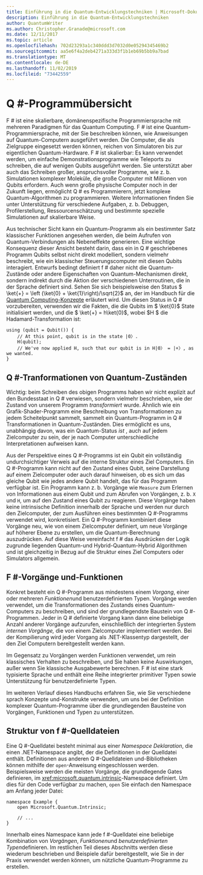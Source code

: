 ```yaml
---
title: Einführung in die Quantum-Entwicklungstechniken | Microsoft-Dokumentation
description: Einführung in die Quantum-Entwicklungstechniken
author: QuantumWriter
ms.author: Christopher.Granade@microsoft.com
ms.date: 12/11/2017
ms.topic: article
ms.openlocfilehash: 702d23293a1c340ddd3d7032d0e05294345469b2
ms.sourcegitcommit: aa5e6f4a2deb4271a333d3f1b1eb69b5bb9a7bad
ms.translationtype: MT
ms.contentlocale: de-DE
ms.lasthandoff: 11/02/2019
ms.locfileid: "73442559"
---
```

# <a name="q-program-overview"></a>Q #-Programmübersicht

F # ist eine skalierbare, domänenspezifische Programmiersprache mit mehreren Paradigmen für das Quantum Computing. F # ist eine Quantum-Programmiersprache, mit der Sie beschreiben können, wie Anweisungen auf Quantum-Computern ausgeführt werden. Die Computer, die als Zielgruppe eingesetzt werden können, reichen von Simulatoren bis zur eigentlichen Quantum-Hardware. F # ist skalierbar: Es kann verwendet werden, um einfache Demonstrationsprogramme wie Teleports zu schreiben, die auf wenigen Qubits ausgeführt werden. Sie unterstützt aber auch das Schreiben großer, anspruchsvoller Programme, wie z. b. Simulationen komplexer Moleküle, die große Computer mit Millionen von Qubits erfordern. Auch wenn große physische Computer noch in der Zukunft liegen, ermöglicht Q # es Programmierern, jetzt komplexe Quantum-Algorithmen zu programmieren. Weitere Informationen finden Sie unter Unterstützung für verschiedene Aufgaben, z. b. Debuggen, Profilerstellung, Ressourcenschätzung und bestimmte spezielle Simulationen auf skalierbare Weise. 

Aus technischer Sicht kann ein Quantum-Programm als ein bestimmter Satz klassischer Funktionen angesehen werden, die beim Aufrufen von Quantum-Verbindungen als Nebeneffekte generieren. Eine wichtige Konsequenz dieser Ansicht besteht darin, dass ein in Q # geschriebenes Programm Qubits selbst nicht direkt modelliert, sondern vielmehr beschreibt, wie ein klassischer Steuerungscomputer mit diesen Qubits interagiert.
Entwurfs bedingt definiert f # daher nicht die Quantum-Zustände oder andere Eigenschaften von Quantum-Mechanismen direkt, sondern indirekt durch die Aktion der verschiedenen Unterroutinen, die in der Sprache definiert sind.
Sehen Sie sich beispielsweise den Status $ \ket{+} = \left (\ket{0} + \ket{1}\right)/\sqrt{2}$ an, der im Handbuch für die [Quantum Computing-Konzepte](xref:microsoft.quantum.concepts.intro) erläutert wird.
Um diesen Status in Q # vorzubereiten, verwenden wir die Fakten, die die Qubits im $ \ket{0}$ State initialisiert werden, und die $ \ket{+} = h\ket{0}$, wobei $H $ die Hadamard-Transformation ist:

```qsharp
using (qubit = Qubit()) {
    // At this point, qubit is in the state |0〉.
    H(qubit);
    // We've now applied H, such that our qubit is in H|0〉 = |+〉, as we wanted.
}
```
## <a name="q-tranformations-of-quantum-states"></a>Q #-Tranformationen von Quantum-Zuständen

Wichtig: beim Schreiben des obigen Programms haben wir nicht explizit auf den Bundesstaat in Q # verwiesen, sondern vielmehr beschrieben, wie der Zustand von unserem Programm *transformiert* wurde.
Ähnlich wie ein Grafik-Shader-Programm eine Beschreibung von Transformationen zu jedem Scheitelpunkt sammelt, sammelt ein Quantum-Programm in Q # Transformationen in Quantum-Zuständen.
Dies ermöglicht es uns, unabhängig davon, was ein Quantum-Status *ist* , auch auf jedem Zielcomputer zu sein, der je nach Computer unterschiedliche Interpretationen aufweisen kann. 

Aus der Perspektive eines Q #-Programms ist ein Qubit ein vollständig undurchsichtiger Verweis auf die interne Struktur eines Ziel Computers.
Ein Q #-Programm kann nicht auf den Zustand eines Qubit, seine Darstellung auf einem Zielcomputer oder auch darauf hinweisen, ob es sich um das gleiche Qubit wie jedes andere Qubit handelt, das für das Programm verfügbar ist.
Ein Programm kann z. b. Vorgänge wie `Measure` zum Erlernen von Informationen aus einem Qubit und zum Abrufen von Vorgängen, z. b. `X` und `H`, um auf den Zustand eines Qubit zu reagieren.
Diese Vorgänge haben keine intrinsische Definition innerhalb der Sprache und werden nur durch den Zielcomputer, der zum Ausführen eines bestimmten Q #-Programms verwendet wird, konkretisiert.
Ein Q #-Programm kombiniert diese Vorgänge neu, wie von einem Zielcomputer definiert, um neue Vorgänge auf höherer Ebene zu erstellen, um die Quantum-Berechnung auszudrücken.
Auf diese Weise vereinfacht f # das Ausdrücken der Logik zugrunde liegenden Quantum-und Hybrid-Quantum-Hybrid Algorithmen und ist gleichzeitig in Bezug auf die Struktur eines Ziel Computers oder Simulators allgemein.

## <a name="q-operations-and-functions"></a>F #-Vorgänge und-Funktionen

Konkret besteht ein Q #-Programm aus mindestens einem *Vorgang*, einer oder mehreren *Funktionen*und benutzerdefinierten Typen. Vorgänge werden verwendet, um die Transformationen des Zustands eines Quantum-Computers zu beschreiben, und sind der grundlegendste Baustein von Q #-Programmen. Jeder in Q # definierte Vorgang kann dann eine beliebige Anzahl anderer Vorgänge aufzurufen, einschließlich der integrierten System *internen Vorgänge,* die von einem Zielcomputer implementiert werden.
Bei der Kompilierung wird jeder Vorgang als .NET-Klassentyp dargestellt, der den Ziel Computern bereitgestellt werden kann.

Im Gegensatz zu Vorgängen werden Funktionen verwendet, um rein klassisches Verhalten zu beschreiben, und Sie haben keine Auswirkungen, außer wenn Sie klassische Ausgabewerte berechnen. F # ist eine stark typisierte Sprache und enthält eine Reihe integrierter primitiver Typen sowie Unterstützung für benutzerdefinierte Typen. 

Im weiteren Verlauf dieses Handbuchs erfahren Sie, wie Sie verschiedene sprach Konzepte und-Konstrukte verwenden, um uns bei der Definition komplexer Quantum-Programme über die grundlegenden Bausteine von Vorgängen, Funktionen und Typen zu unterstützen. 

## <a name="structure-of-q-source-files"></a>Struktur von f #-Quelldateien

Eine Q #-Quelldatei besteht minimal aus einer *Namespace Deklaration*, die einen .NET-Namespace angibt, der die Definitionen in der Quelldatei enthält.
Definitionen aus anderen Q #-Quelldateien und-Bibliotheken können mithilfe der `open`-Anweisung eingeschlossen werden.
Beispielsweise werden die meisten Vorgänge, die grundlegende Gates definieren, im <xref:microsoft.quantum.intrinsic>-Namespace definiert.
Um dies für den Code verfügbar zu machen, `open` Sie einfach den Namespace am Anfang jeder Datei:

```qsharp
namespace Example {
    open Microsoft.Quantum.Intrinsic;

    // ...
}
```

Innerhalb eines Namespace kann jede f #-Quelldatei eine beliebige Kombination von *Vorgängen*, *Funktionen*und *benutzerdefinierten Typen*definieren.
Im restlichen Teil dieses Abschnitts werden diese wiederum beschrieben und Beispiele dafür bereitgestellt, wie Sie in der Praxis verwendet werden können, um nützliche Quantum-Programme zu erstellen.
